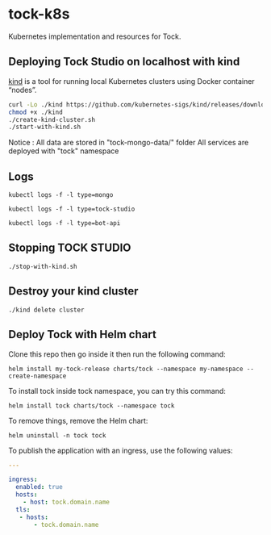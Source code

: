 # tock-k8s

Kubernetes implementation and resources for Tock.

## Deploying Tock Studio on localhost with kind
 
[kind](https://kind.sigs.k8s.io/) is a tool for running local Kubernetes clusters using Docker container “nodes”.

```sh
curl -Lo ./kind https://github.com/kubernetes-sigs/kind/releases/download/v0.8.1/kind-linux-amd64
chmod +x ./kind
./create-kind-cluster.sh
./start-with-kind.sh
```

Notice : All data are stored in "tock-mongo-data/" folder
All services are deployed with "tock" namespace

## Logs 

```
kubectl logs -f -l type=mongo
```

```
kubectl logs -f -l type=tock-studio
```

```
kubectl logs -f -l type=bot-api
```

## Stopping TOCK STUDIO

```
./stop-with-kind.sh
```

## Destroy your kind cluster

```
./kind delete cluster
```

## Deploy Tock with Helm chart

Clone this repo then go inside it then run the following command:

    helm install my-tock-release charts/tock --namespace my-namespace --create-namespace

To install tock inside tock namespace, you can try this command:

    helm install tock charts/tock --namespace tock

To remove things, remove the Helm chart:

    helm uninstall -n tock tock

To publish the application with an ingress, use the following values:

```yaml
---

ingress:
  enabled: true
  hosts:
    - host: tock.domain.name
  tls:
   - hosts:
       - tock.domain.name
```
